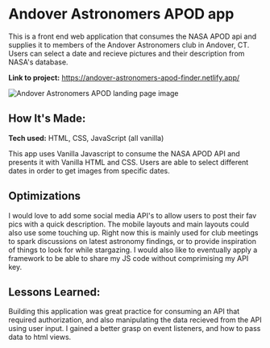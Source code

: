 # Andover Astronomers APOD app
This is a front end web application that consumes the NASA APOD api and supplies it to members of the Andover Astronomers club in Andover, CT. Users can select a date and recieve pictures and their description from NASA's database.

**Link to project:** https://andover-astronomers-apod-finder.netlify.app/

![Andover Astronomers APOD landing page image](https://www.bumpsites.com/images/andover.JPG)

## How It's Made:

**Tech used:** HTML, CSS, JavaScript (all vanilla)

This app uses Vanilla Javascript to consume the NASA APOD API and presents it with Vanilla HTML and CSS. Users are able to select different dates in order to get images from specific dates. 

## Optimizations

I would love to add some social media API's to allow users to post their fav pics with a quick description. The mobile layouts and main layouts could also use some touching up. Right now this is mainly used for club meetings to spark discussions on latest astronomy findings, or to provide inspiration of things to look for while stargazing. I would also like to eventually apply a framework to be able to share my JS code without comprimising my API key.

## Lessons Learned:

Building this application was great practice for consuming an API that required authorization, and also manipulating the data recieved from the API using user input. I gained a better grasp on event listeners, and how to pass data to html views. 






